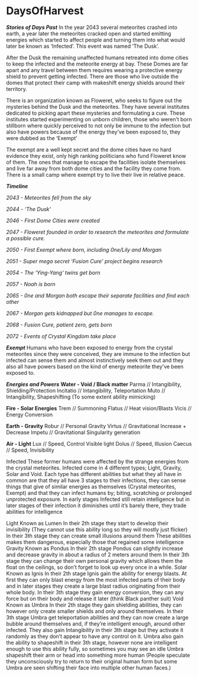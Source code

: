 # DaysOfHarvest
***Stories of Days Past***
In the year 2043 several meteorites crashed into earth, a year later the meteorites cracked open and started emitting energies which started to affect people and turning them into what would later be known as ‘Infected’. This event was named ‘The Dusk’.

After the Dusk the remaining unaffected humans retreated into dome cities to keep the infected and the meteorite energy at bay. These Domes are far apart and any travel between them requires wearing a protective energy shield to prevent getting infected. There are those who live outside the domes that protect their camp with makeshift energy shields around their territory.

There is an organization known as Floweret, who seeks to figure out the mysteries behind the Dusk and the meteorites. They have several institutes dedicated to picking apart these mysteries and formulating a cure. These institutes started experimenting on unborn children, those who weren’t born stillborn where quickly perceived to not only be immune to the infection but also have powers because of the energy they’ve been exposed to, they were dubbed as the ‘Exempt’

The exempt are a well kept secret and the dome cities have no hard evidence they exist, only high ranking politicians who fund Floweret know of them. The ones that manage to escape the facilities isolate themselves and live far away from both dome cities and the facility they come from. There is a small camp where exempt try to live their live in relative peace.

***Timeline***

*2043 - Meteorites fell from the sky*

*2044 - ‘The Dusk’*

*2046 - First Dome Cities were created*

*2047 - Floweret founded in order to research the meteorites and formulate a possible cure.*

*2050 - First Exempt where born, including 0ne/Lily and Morgan*

*2051 -  Super mega secret ‘Fusion Cure’ project begins research*

*2054 - The ‘Ying-Yang’ twins get born*

*2057 -  Noah is born*

*2065 - 0ne and Morgan both escape their separate facilities and find each other*

*2067 - Morgan gets kidnapped but 0ne manages to escape.*

*2068 -  Fusion Cure, patient zero, gets born*

*2072 - Events of Crystal Kingdom take place*

***Exempt***
Humans who have been exposed to energy from the crystal meteorites since they were conceived, they are immune to the infection but infected can sense them and almost instinctively seek them out and they also all have powers based on the kind of energy meteorite they’ve been exposed to.

***Energies and Powers***
**Water - Void / Black matter**
Parma // Intangibility, Shielding/Protection
Incitatio // Intangibility, Teleportation
Muto // Intangibility, Shapeshifting  (To some extent ability mimicking)

**Fire - Solar Energies**
Trem // Summoning
Flatus // Heat vision/Blasts
Vicis // Energy Conversion

**Earth - Gravity**
Robur // Personal Gravity
Virtus // Gravitational Increase + Decrease
Impetu // Gravitational Singularity generation

**Air - Light**
Lux // Speed, Control Visible light
Dolus // Speed, Illusion
Caecus // Speed, Invisibility


Infected
These former humans were affected by the strange energies from the crystal meteorites.
Infected come in 4 different types; Light, Gravity, Solar and Void. Each type has different abilities but what they all have in common are that they all have 3 stages to their infections, they can sense things that give of similar energies as themselves (Crystal meteorites, Exempt) and that they can infect humans by; biting, scratching or prolonged unprotected exposure. In early stages Infected still retain intelligence but in later stages of their infection it diminishes until it’s barely there, they trade abilities for intelligence

Light
Known as Lumen
In their 2th stage they start to develop their invisibility (They cannot use this ability long so they will mostly just flicker) 
In their 3th stage they can create small illusions around them
These abilities makes them dangerous, especially those that regained some intelligence
Gravity
Known as Pondus
In their 2th stage Pondus can slightly increase and decrease gravity in about a radius of 2 meters around them
In their 3th stage they can change their own personal gravity which allows them the float on the ceilings, so don’t forget to look up every once in a while.
Solar
Known as Ignis
In their 2th stage Ignis gain the ability for energy blasts. At first they can only blast energy from the most infected parts of their body and in later stages they create a large blast radius originating from their whole body.
In their 3th stage they gain energy conversion, they can any force but on their body and release it later (think Black panther suit)
Void
Known as Umbra
In their 2th stage they gain shielding abilities, they can however only create smaller shields and only around themselves.
In their 3th stage Umbra get teleportation abilities and they can now create a large bubble around themselves and, if they’re intelligent enough, around other infected.
They also gain Intangibility in their 3th stage but they activate it randomly as they don’t appear to have any control on it.
Umbra also gain the ability to shapeshift in their 3th stage, however none are intelligent enough to use this ability fully, so sometimes you may see an idle Umbra shapeshift their arm or head into something more human (People speculate they unconsciously try to return to their original human form but some Umbra are seen shifting their face into multiple other human faces.)
